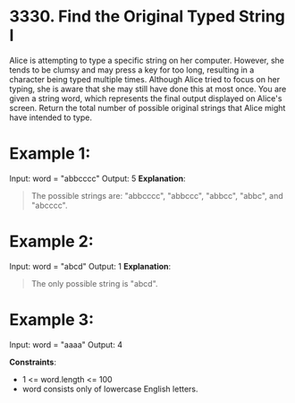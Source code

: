 # 3330. Find the Original Typed String I
Alice is attempting to type a specific string on her computer. However, she tends to be clumsy and may press a key for too long, resulting in a character being typed multiple times.
Although Alice tried to focus on her typing, she is aware that she may still have done this at most once.
You are given a string word, which represents the final output displayed on Alice's screen.
Return the total number of possible original strings that Alice might have intended to type.

 

# Example 1:
Input: word = "abbcccc"
Output: 5
**Explanation**:
>The possible strings are: "abbcccc", "abbccc", "abbcc", "abbc", and "abcccc".

# Example 2:
Input: word = "abcd"
Output: 1
**Explanation**:
>The only possible string is "abcd".

# Example 3:
Input: word = "aaaa"
Output: 4

 

**Constraints**:
- 1 <= word.length <= 100
- word consists only of lowercase English letters.